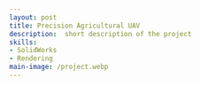 ```yaml
---
layout: post
title: Precision Agricultural UAV
description:  short description of the project
skills: 
- SolidWorks
- Rendering
main-image: /project.webp 
---
```

